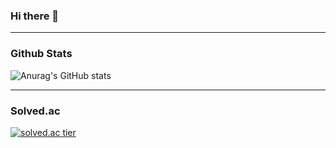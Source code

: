### Hi there 👋

<!--
**SeongjaePark/SeongjaePark** is a ✨ _special_ ✨ repository because its `README.md` (this file) appears on your GitHub profile.

Here are some ideas to get you started:

- 🔭 I’m currently working on node.js, NestJS
- 🌱 I’m currently learning ... Django, JavaScript, node.js, TypeScript, NestJS
- 👯 I’m looking to collaborate on ... Server Team
- 🤔 I’m looking for help with ...
- 📫 How to reach me: gndan4@gmail.com
-->

---

### Github Stats

![Anurag's GitHub stats](https://github-readme-stats.vercel.app/api?username=SeongjaePark&count_private=true)

---

### Solved.ac

[![solved.ac tier](http://mazassumnida.wtf/api/generate_badge?boj=gndan4)](https://solved.ac/gndan4)

